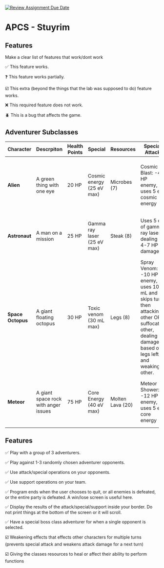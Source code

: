 [![Review Assignment Due Date](https://classroom.github.com/assets/deadline-readme-button-22041afd0340ce965d47ae6ef1cefeee28c7c493a6346c4f15d667ab976d596c.svg)](https://classroom.github.com/a/KprAwj1n)
# APCS - Stuyrim

## Features

Make a clear list of features that work/dont work

:white_check_mark: This feature works.

:question: This feature works partially.

:ballot_box_with_check: This extra (beyond the things that the lab was supposed to do) feature works.

:x: This required feature does not work.

:beetle: This is a bug that affects the game.


## Adventurer Subclasses

| Character | Descrpiton | Health Points | Special | Resources | Special Attack | Attack | Support |
|---|---|---|---|---|---|---|---|
| **Alien** | A green thing with one eye | 20 HP | Cosmic energy (25 eV max) | Microbes (7) | Cosmic Blast: -4 HP enemy, uses 5 eV cosmic energy| Random: Punch (-3 HP), Kick (-4 HP), Miss (0 HP) | Eats microbes and recharges restore 4HP and 3 Special / heal boss (+5HP) |
| **Astronaut** | A man on a mission | 25 HP | Gamma ray laser (25 eV max) | Steak (8) | Uses 5 eV of gamma ray laser, dealing 4-7 HP damage  | Random: Punch (-3 HP), Kick (-4 HP), Miss (0 HP) | Gives steak to restore special, eats steak to restore 4HP and 3 special |
| **Space Octopus** | A giant floating octopus | 30 HP | Toxic venom (30 mL max) | Legs (8) | Spray Venom: -10 HP enemy, uses 10 mL and skips turn, then attacking other OR suffocates other, dealing damage based on legs left and weaking other.  |Kick (Random damage) | Swims away to restore HP or sheilds teammate (restores 2-5 HP) |
| **Meteor** | A giant space rock with anger issues | 75 HP | Core Energy (40 eV max) | Molten Lava (20) | Meteor Shower: -12 HP enemy, uses 5 eV core energy | Random: Throw rock (-5 HP), Burn (-7 HP), Miss (-0 HP) | Uses enchanted molten lava, regenerates self or other HP |

## Features
:white_check_mark: Play with a group of 3 adventurers.

:white_check_mark: Play against 1-3 randomly chosen adventurer opponents.

:white_check_mark: Use attack/special operations on your opponents.

:white_check_mark: Use support operations on your team.

:white_check_mark: Program ends when the user chooses to quit, or all enemies is defeated, or the entire party is defeated. A win/lose screen is useful here.

:white_check_mark: Display the results of the attack/special/support inside your border. Do not print things at the bottom of the screen or it will scroll.

:white_check_mark: Have a special boss class adventurer for when a single opponent is selected.

:ballot_box_with_check: Weakening effects that effects other characters for multiple turns (prevents special attack and weakens attack damage for a next turn)

:ballot_box_with_check: Giving the classes resources to heal or affect their ability to perform functions 

